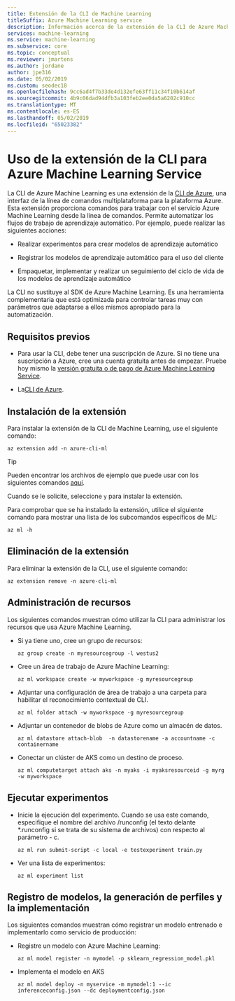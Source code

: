 ```yaml
---
title: Extensión de la CLI de Machine Learning
titleSuffix: Azure Machine Learning service
description: Información acerca de la extensión de la CLI de Azure Machine Learning para la CLI de Azure. La CLI de Azure es una utilidad de la línea de comandos multiplataforma que le permite trabajar con recursos de la nube de Azure. La extensión de Machine Learning permite trabajar con el servicio Azure Machine Learning.
services: machine-learning
ms.service: machine-learning
ms.subservice: core
ms.topic: conceptual
ms.reviewer: jmartens
ms.author: jordane
author: jpe316
ms.date: 05/02/2019
ms.custom: seodec18
ms.openlocfilehash: 9cc6ad4f7b33de4d132efe63ff11c34f10b614af
ms.sourcegitcommit: 4b9c06dad94dfb3a103feb2ee0da5a6202c910cc
ms.translationtype: MT
ms.contentlocale: es-ES
ms.lasthandoff: 05/02/2019
ms.locfileid: "65023382"
---
```

# <a name="use-the-cli-extension-for-azure-machine-learning-service"></a>Uso de la extensión de la CLI para Azure Machine Learning Service

La CLI de Azure Machine Learning es una extensión de la [CLI de Azure](https://docs.microsoft.com/cli/azure/?view=azure-cli-latest), una interfaz de la línea de comandos multiplataforma para la plataforma Azure. Esta extensión proporciona comandos para trabajar con el servicio Azure Machine Learning desde la línea de comandos. Permite automatizar los flujos de trabajo de aprendizaje automático. Por ejemplo, puede realizar las siguientes acciones:

+ Realizar experimentos para crear modelos de aprendizaje automático

+ Registrar los modelos de aprendizaje automático para el uso del cliente

+ Empaquetar, implementar y realizar un seguimiento del ciclo de vida de los modelos de aprendizaje automático

La CLI no sustituye al SDK de Azure Machine Learning. Es una herramienta complementaria que está optimizada para controlar tareas muy con parámetros que adaptarse a ellos mismos apropiado para la automatización.

## <a name="prerequisites"></a>Requisitos previos

* Para usar la CLI, debe tener una suscripción de Azure. Si no tiene una suscripción a Azure, cree una cuenta gratuita antes de empezar. Pruebe hoy mismo la [versión gratuita o de pago de Azure Machine Learning Service](https://aka.ms/AMLFree).

* La[CLI de Azure](https://docs.microsoft.com/cli/azure/?view=azure-cli-latest).

## <a name="install-the-extension"></a>Instalación de la extensión

Para instalar la extensión de la CLI de Machine Learning, use el siguiente comando:

```azurecli-interactive
az extension add -n azure-cli-ml
```

> [!TIP]
> Pueden encontrar los archivos de ejemplo que puede usar con los siguientes comandos [aquí](http://aka.ms/azml-deploy-cloud).

Cuando se le solicite, seleccione `y` para instalar la extensión.

Para comprobar que se ha instalado la extensión, utilice el siguiente comando para mostrar una lista de los subcomandos específicos de ML:

```azurecli-interactive
az ml -h
```

## <a name="remove-the-extension"></a>Eliminación de la extensión

Para eliminar la extensión de la CLI, use el siguiente comando:

```azurecli-interactive
az extension remove -n azure-cli-ml
```

## <a name="resource-management"></a>Administración de recursos

Los siguientes comandos muestran cómo utilizar la CLI para administrar los recursos que usa Azure Machine Learning.

+ Si ya tiene uno, cree un grupo de recursos:

    ```azurecli-interactive
    az group create -n myresourcegroup -l westus2
    ```

+ Cree un área de trabajo de Azure Machine Learning:

    ```azurecli-interactive
    az ml workspace create -w myworkspace -g myresourcegroup
    ```

+ Adjuntar una configuración de área de trabajo a una carpeta para habilitar el reconocimiento contextual de CLI.
    ```azurecli-interactive
    az ml folder attach -w myworkspace -g myresourcegroup
    ```

+ Adjuntar un contenedor de blobs de Azure como un almacén de datos.

    ```azurecli-interactive
    az ml datastore attach-blob  -n datastorename -a accountname -c containername
    ```
    
+ Conectar un clúster de AKS como un destino de proceso.

    ```azurecli-interactive
    az ml computetarget attach aks -n myaks -i myaksresourceid -g myrg -w myworkspace
    ```

## <a id="experiments"></a>Ejecutar experimentos

* Inicie la ejecución del experimento. Cuando se usa este comando, especifique el nombre del archivo /runconfig (el texto delante \*.runconfig si se trata de su sistema de archivos) con respecto al parámetro - c.

    ```azurecli-interactive
    az ml run submit-script -c local -e testexperiment train.py
    ```

* Ver una lista de experimentos:

    ```azurecli-interactive
    az ml experiment list
    ```

## <a name="model-registration-profiling--deployment"></a>Registro de modelos, la generación de perfiles y la implementación

Los siguientes comandos muestran cómo registrar un modelo entrenado e implementarlo como servicio de producción:

+ Registre un modelo con Azure Machine Learning:

  ```azurecli-interactive
  az ml model register -n mymodel -p sklearn_regression_model.pkl
  ```

+ Implementa el modelo en AKS

  ```azurecli-interactive
  az ml model deploy -n myservice -m mymodel:1 --ic inferenceconfig.json --dc deploymentconfig.json
  ```
